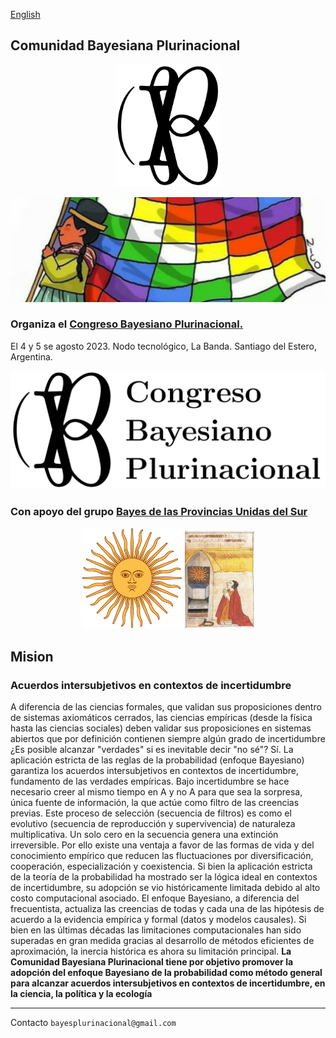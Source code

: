 [English](https://bayesplurinacional.github.io/en/home)

## Comunidad Bayesiana Plurinacional

<p align="center">
  <img src="https://raw.githubusercontent.com/glandfried/images/master/logos/cbp.png" style="width: 33%;"/>
</p>

![com](https://raw.githubusercontent.com/glandfried/images/master/whipalaNico.jpeg)

### Organiza el [**Congreso Bayesiano Plurinacional**.](https://bayesdelsur.com.ar/)

El 4 y 5 se agosto 2023.
Nodo tecnológico, La Banda.
Santiago del Estero, Argentina.

[![logo](https://raw.githubusercontent.com/glandfried/images/master/logos/CBP.png)](https://bayesdelsur.com.ar/)

### Con apoyo del grupo [**Bayes de las Provincias Unidas del Sur**](https://bayesdelasprovinciasunidasdelsur.github.io/)

<p align="center">
  <img href="https://bayesdelasprovinciasunidasdelsur.github.io/" src="https://raw.githubusercontent.com/glandfried/images/master/inti.png" style="width: 32%;"/>
  <img src="https://raw.githubusercontent.com/glandfried/images/master/pachacuteckoricancha.jpg" style="width: 22%;"/>
</p>

## Mision

### Acuerdos intersubjetivos en contextos de incertidumbre

A diferencia de las ciencias formales, que validan sus proposiciones dentro de sistemas axiomáticos cerrados, las ciencias empíricas (desde la física hasta las ciencias sociales) deben validar sus proposiciones en sistemas abiertos que por definición contienen siempre algún grado de incertidumbre ¿Es posible alcanzar "verdades" si es inevitable decir "no sé"? Sí. La aplicación estricta de las reglas de la probabilidad (enfoque Bayesiano) garantiza los acuerdos intersubjetivos en contextos de incertidumbre, fundamento de las verdades empíricas. Bajo incertidumbre se hace necesario creer al mismo tiempo en A y no A para que sea la sorpresa, única fuente de información, la que actúe como filtro de las creencias previas. Este proceso de selección (secuencia de filtros) es como el evolutivo (secuencia de reproducción y supervivencia) de naturaleza multiplicativa. Un solo cero en la secuencia genera una extinción irreversible. Por ello existe una ventaja a favor de las formas de vida y del conocimiento empírico que reducen las fluctuaciones por diversificación, cooperación, especialización y coexistencia. Si bien la aplicación estricta de la teoría de la probabilidad ha mostrado ser la lógica ideal en contextos de incertidumbre, su adopción se vio históricamente limitada debido al alto costo computacional asociado. El enfoque Bayesiano, a diferencia del frecuentista, actualiza las creencias de todas y cada una de las hipótesis de acuerdo a la evidencia empírica y formal (datos y modelos causales). Si bien en las últimas décadas las limitaciones computacionales han sido superadas en gran medida gracias al desarrollo de métodos eficientes de aproximación, la inercia histórica es ahora su limitación principal. **La Comunidad Bayesiana Plurinacional tiene por objetivo promover la adopción del enfoque Bayesiano de la probabilidad como método general para alcanzar acuerdos intersubjetivos en contextos de incertidumbre, en la ciencia, la política y la ecología**

---

Contacto `bayesplurinacional@gmail.com`
